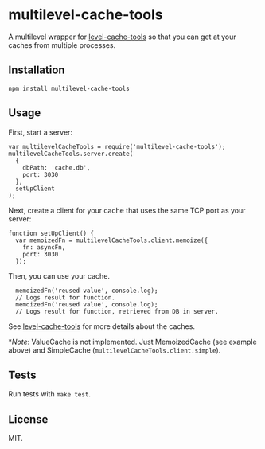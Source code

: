 multilevel-cache-tools
==================

A multilevel wrapper for [level-cache-tools](https://github.com/beaugunderson/node-level-cache-tools) so that you can get at your caches from multiple processes.

Installation
------------

    npm install multilevel-cache-tools

Usage
-----

First, start a server:

    var multilevelCacheTools = require('multilevel-cache-tools');
    multilevelCacheTools.server.create(
      {
        dbPath: 'cache.db',
        port: 3030
      },
      setUpClient
    );

Next, create a client for your cache that uses the same TCP port as your server:

    function setUpClient() {
      var memoizedFn = multilevelCacheTools.client.memoize({
        fn: asyncFn,
        port: 3030
      });

Then, you can use your cache.

      memoizedFn('reused value', console.log);
      // Logs result for function.
      memoizedFn('reused value', console.log);
      // Logs result for function, retrieved from DB in server.

See [level-cache-tools](https://github.com/beaugunderson/node-level-cache-tools) for more details about the caches.

**Note*: ValueCache is not implemented. Just MemoizedCache (see example above) and SimpleCache (`multilevelCacheTools.client.simple`).

Tests
-----

Run tests with `make test`.

License
-------

MIT.
